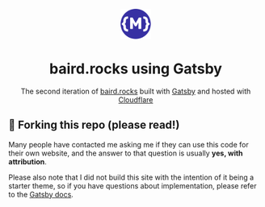 <p align="center">
  <a href="https://www.baird.rocks/">
    <img alt="baird.rocks" src="./src/images/logo-icon.inline.svg" width="60" />
  </a>
</p>
<h1 align="center">baird.rocks using Gatsby</h1>

<p align="center">
  The second iteration of <a href="https://baird.rocks" target="_blank">baird.rocks</a> built with <a href="https://www.gatsbyjs.org/" target="_blank">Gatsby</a> and hosted with <a href="https://www.cloudflare.com/" target="_blank">Cloudflare</a>
</p>

## 🚨 Forking this repo (please read!)

Many people have contacted me asking me if they can use this code for their own website, and the answer to that question is usually **yes, with attribution**.

Please also note that I did not build this site with the intention of it being a starter theme, so if you have questions about implementation, please refer to the [Gatsby docs](https://www.gatsbyjs.org/docs/).
